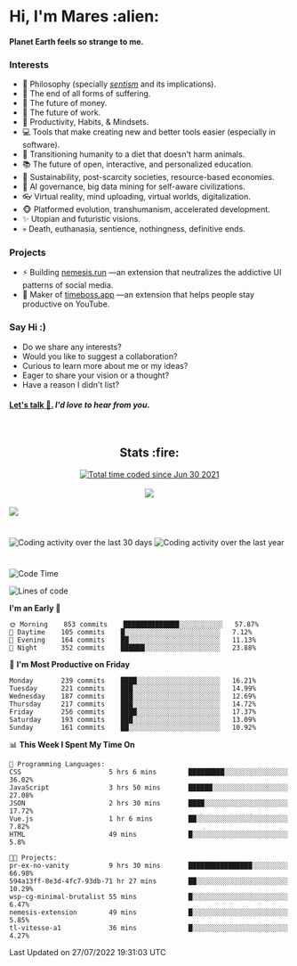 <h1>Hi, I'm Mares :alien:</h1>

#### Planet Earth feels so strange to me.

### **Interests**

- 🌊 Philosophy (specially [_sentism_][sentismmedium] and its implications).
- 🎯 The end of all forms of suffering.
- 💸 The future of money.
- 💼 The future of work.
- 🧠 Productivity, Habits, & Mindsets.
- 💻 Tools that make creating new and better tools easier (especially in software).
- 🥗 Transitioning humanity to a diet that doesn't harm animals.
- 📚 The future of open, interactive, and personalized education.
- 🌱 Sustainability, post-scarcity societies, resource-based economies.
- 🤖 AI governance, big data mining for self-aware civilizations.
- 👓 Virtual reality, mind uploading, virtual worlds, digitalization.
- 🐵 Platformed evolution, transhumanism, accelerated development.
- ✨ Utopian and futuristic visions.
- 💀 Death, euthanasia, sentience, nothingness, definitive ends.


### **Projects**

- ⚡ Building [nemesis.run](https://chrome.google.com/webstore/detail/nemesis-%E2%80%93-humane-design-f/blfbbifgjgikekfochleknjcopefifgo?hl=en) —an extension that neutralizes the addictive UI patterns of social media.
- 💎 Maker of [timeboss.app](https://timeboss.app) —an extension that helps people stay productive on YouTube.


### **Say Hi :)**

- Do we share any interests?
- Would you like to suggest a collaboration?
- Curious to learn more about me or my ideas?
- Eager to share your vision or a thought?
- Have a reason I didn't list?

#### [Let's talk :wave:.](mailto:mareszhar@gmail.com) _I'd love to hear from you_.

[sentismmedium]: https://medium.com/@mareszhar/born-a-prisoner-a-reflection-about-life-its-struggles-and-a-plan-to-escape-d8566ce9b026

<br>

<h2 align="center">Stats :fire:</h2>

<div align="center">
  <a href="https://wakatime.com/@cfdc0e0d-4860-4b62-9ff0-cb659185525e">
    <img src="https://wakatime.com/badge/user/cfdc0e0d-4860-4b62-9ff0-cb659185525e.svg" alt="Total time coded since Jun 30 2021" />
  </a>
</div>

<br>

<!-- 
Add or remove this: 
&dates=B1AAB3FF 
...or this...
&date_format=M%20j%5B%2C%20Y%5D
from the *streak stats URL below* if they get bugged and aren't updating: 
-->

<div align="center">
  <img src="https://github-readme-streak-stats.herokuapp.com?user=mareszhar&theme=black-ice&hide_border=true&stroke=FFFFFF15&ring=DF8FFE&fire=DF8FFE&currStreakLabel=DF8FFE&background=1A232A&currStreakNum=86FFAB&dates=B1AAB3FF&date_format=M%20j%5B%2C%20Y%5D">
</div>

<br>

<img src="https://activity-graph.herokuapp.com/graph?username=mareszhar&theme=nord&bg_color=00000000&color=979797&line=DF8FFE&point=00000000&area=true&hide_border=true">

<br>

<h1></h1>

<img src="https://wakatime.com/share/@mares/5df0ff02-9c79-41b4-b540-51dc9c65a57b.svg" alt="Coding activity over the last 30 days" />
<img src="https://wakatime.com/share/@mares/ea89ba71-f374-40af-930c-e0655909fe37.svg" alt="Coding activity over the last year" />

<h1></h1>

<!--START_SECTION:waka-->
![Code Time](http://img.shields.io/badge/Code%20Time-545%20hrs%2054%20mins-blue)

![Lines of code](https://img.shields.io/badge/From%20Hello%20World%20I%27ve%20Written-146%20Thousand%20lines%20of%20code-blue)

**I'm an Early 🐤** 

```text
🌞 Morning    853 commits    ██████████████░░░░░░░░░░░   57.87% 
🌆 Daytime    105 commits    █░░░░░░░░░░░░░░░░░░░░░░░░   7.12% 
🌃 Evening    164 commits    ██░░░░░░░░░░░░░░░░░░░░░░░   11.13% 
🌙 Night      352 commits    ██████░░░░░░░░░░░░░░░░░░░   23.88%

```
📅 **I'm Most Productive on Friday** 

```text
Monday       239 commits    ████░░░░░░░░░░░░░░░░░░░░░   16.21% 
Tuesday      221 commits    ███░░░░░░░░░░░░░░░░░░░░░░   14.99% 
Wednesday    187 commits    ███░░░░░░░░░░░░░░░░░░░░░░   12.69% 
Thursday     217 commits    ███░░░░░░░░░░░░░░░░░░░░░░   14.72% 
Friday       256 commits    ████░░░░░░░░░░░░░░░░░░░░░   17.37% 
Saturday     193 commits    ███░░░░░░░░░░░░░░░░░░░░░░   13.09% 
Sunday       161 commits    ██░░░░░░░░░░░░░░░░░░░░░░░   10.92%

```


📊 **This Week I Spent My Time On** 

```text
💬 Programming Languages: 
CSS                      5 hrs 6 mins        █████████░░░░░░░░░░░░░░░░   36.02% 
JavaScript               3 hrs 50 mins       ██████░░░░░░░░░░░░░░░░░░░   27.08% 
JSON                     2 hrs 30 mins       ████░░░░░░░░░░░░░░░░░░░░░   17.72% 
Vue.js                   1 hr 6 mins         ██░░░░░░░░░░░░░░░░░░░░░░░   7.82% 
HTML                     49 mins             █░░░░░░░░░░░░░░░░░░░░░░░░   5.8%

🐱‍💻 Projects: 
pr-ex-no-vanity          9 hrs 30 mins       ████████████████░░░░░░░░░   66.98% 
594a13ff-8e3d-4fc7-93db-71 hr 27 mins        ██░░░░░░░░░░░░░░░░░░░░░░░   10.29% 
wsp-cg-minimal-brutalist 55 mins             █░░░░░░░░░░░░░░░░░░░░░░░░   6.47% 
nemesis-extension        49 mins             █░░░░░░░░░░░░░░░░░░░░░░░░   5.85% 
tl-vitesse-a1            36 mins             █░░░░░░░░░░░░░░░░░░░░░░░░   4.27%

```


 Last Updated on 27/07/2022 19:31:03 UTC
<!--END_SECTION:waka-->
